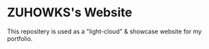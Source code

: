 # ZUHOWKS's Website
This repositery is used as a "light-cloud" & showcase website for my portfolio.
